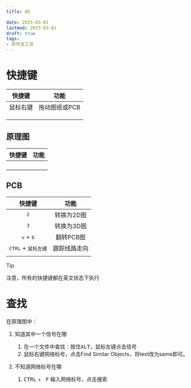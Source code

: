 ```yaml
---
title: AD

date: 2025-03-01
lastmod: 2025-03-01
draft: true
tags:
- 软件及工具
---
```




# 快捷键

|  快捷键  |     功能      |
| :------: | :-----------: |
| 鼠标右键 | 拖动图纸或PCB |
|          |               |
|          |               |
|          |               |



## 原理图

| 快捷键 | 功能 |
| :----: | :--: |
|        |      |
|        |      |
|        |      |
|        |      |



## PCB

|                快捷键                 |   功能   |
| :--------------------------------: | :----: |
|            <kbd>2</kbd>            | 转换为2D图 |
|            <kbd>3</kbd>            | 转换为3D图 |
|    <kbd>v</kbd> + <kbd>b</kbd>     | 翻转PCB图 |
| <kbd> CTRL</kbd> + <kbd>鼠标左键</kbd> | 跟踪线路走向 |
|                                    |        |



> [!TIP]
>
> 注意，所有的快捷键都在英文状态下执行



# 查找

在原理图中：

1. 知道其中一个信号在哪
   1. 在一个文件中查找：按住<kbd>ALT</kbd>，鼠标左键点击信号
   2. 鼠标右键网络标号，点击Find Similar Objects，将text改为same即可。

2. 不知道网络标号在哪
   1. <kbd>CTRL</kbd> + <kbd> F</kbd> 输入网络标号，点击搜索

































